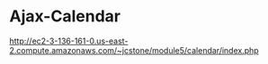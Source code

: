 # Ajax-Calendar


http://ec2-3-136-161-0.us-east-2.compute.amazonaws.com/~jcstone/module5/calendar/index.php
